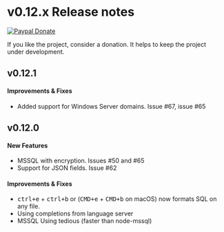 # v0.12.x Release notes

[![Paypal Donate](https://img.shields.io/badge/paypal-donate-yellow.svg)](https://www.paypal.com/cgi-bin/webscr?cmd=_s-xclick&hosted_button_id=RSMB6DGK238V8)

If you like the project, consider a donation. It helps to keep the project under development.

## v0.12.1

#### Improvements & Fixes

- Added support for Windows Server domains. Issue #67, issue #65


## v0.12.0

#### New Features

- MSSQL with encryption. Issues #50 and #65
- Support for JSON fields. Issue #62

#### Improvements & Fixes

- <kbd>ctrl+e</kbd> + <kbd>ctrl+b</kbd> or (<kbd>CMD+e</kbd> + <kbd>CMD+b</kbd> on macOS) now formats SQL on any file.
- Using completions from language server
- MSSQL Using tedious (faster than node-mssql)

